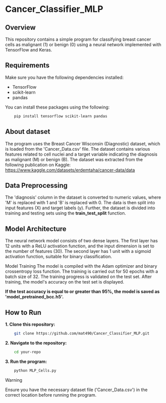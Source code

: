 # Cancer_Classifier_MLP

## Overview
This repository contains a simple program for classifying breast cancer cells as malignant (1) or benign (0) using a neural network implemented with TensorFlow and Keras.

## Requirements
Make sure you have the following dependencies installed:

+ TensorFlow
+ scikit-learn
+ pandas

You can install these packages using the following:
 ```bash
     pip install tensorflow scikit-learn pandas
 ```

## About dataset 
The program uses the Breast Cancer Wisconsin (Diagnostic) dataset, which is loaded from the 'Cancer_Data.csv' file. The dataset contains various features related to cell nuclei and a target variable indicating the diagnosis as malignant (M) or benign (B).
The dataset was extracted from the following publication on Kaggle: https://www.kaggle.com/datasets/erdemtaha/cancer-data/data

## Data Preprocessing
The 'diagnosis' column in the dataset is converted to numeric values, where 'M' is replaced with 1 and 'B' is replaced with 0. The data is then split into input features (X) and target labels (y). Further, the dataset is divided into training and testing sets using the **train_test_split** function.

## Model Architecture
The neural network model consists of two dense layers. The first layer has 12 units with a ReLU activation function, and the input dimension is set to the number of features (30). The second layer has 1 unit with a sigmoid activation function, suitable for binary classification.

Model Training
The model is compiled with the Adam optimizer and binary crossentropy loss function. The training is carried out for 50 epochs with a batch size of 32. The training progress is validated on the test set. After training, the model's accuracy on the test set is displayed.

**If the test accuracy is equal to or greater than 95%, the model is saved as 'model_pretrained_bcc.h5'.**

## How to Run
**1. Clone this repository:**
 ```bash
     git clone https://github.com/mat490/Cancer_Classifier_MLP.git
 ```
**2. Navigate to the repository:**
 ```bash
     cd your-repo
 ```
**3. Run the program:**
 ```bash
     python MLP_Cells.py
 ```

> [!WARNING]
> Ensure you have the necessary dataset file ('Cancer_Data.csv') in the correct location before running the program.
